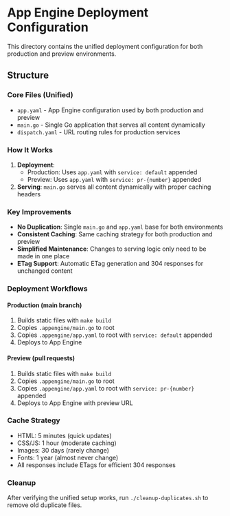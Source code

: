 # App Engine Deployment Configuration

This directory contains the unified deployment configuration for both production and preview environments.

## Structure

### Core Files (Unified)

- `app.yaml` - App Engine configuration used by both production and preview
- `main.go` - Single Go application that serves all content dynamically
- `dispatch.yaml` - URL routing rules for production services

### How It Works

1. **Deployment**:
   - Production: Uses `app.yaml` with `service: default` appended
   - Preview: Uses `app.yaml` with `service: pr-{number}` appended
2. **Serving**: `main.go` serves all content dynamically with proper caching headers

### Key Improvements

- **No Duplication**: Single `main.go` and `app.yaml` base for both environments
- **Consistent Caching**: Same caching strategy for both production and preview
- **Simplified Maintenance**: Changes to serving logic only need to be made in one place
- **ETag Support**: Automatic ETag generation and 304 responses for unchanged content

### Deployment Workflows

#### Production (main branch)

1. Builds static files with `make build`
2. Copies `.appengine/main.go` to root
3. Copies `.appengine/app.yaml` to root with `service: default` appended
4. Deploys to App Engine

#### Preview (pull requests)

1. Builds static files with `make build`
2. Copies `.appengine/main.go` to root
3. Copies `.appengine/app.yaml` to root with `service: pr-{number}` appended
4. Deploys to App Engine with preview URL

### Cache Strategy

- HTML: 5 minutes (quick updates)
- CSS/JS: 1 hour (moderate caching)
- Images: 30 days (rarely change)
- Fonts: 1 year (almost never change)
- All responses include ETags for efficient 304 responses

### Cleanup

After verifying the unified setup works, run `./cleanup-duplicates.sh` to remove old duplicate files.

